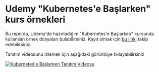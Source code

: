 # Udemy "Kubernetes'e Başlarken" kurs örnekleri

Bu repo'da, Udemy'de hazırladığım "Kubernetes'e Başlarken" kursunda kullanılan örnek dosyaları bulabilirsiniz. Kayıt olmak için [bu linki](https://www.udemy.com/course/kubernetese-baslarken/?referralCode=A2115E4E29667B515210) takip edebilirsiniz.

Tanıtım videosunu izlemek için aşağıdaki görüntüye tıklayabilirsiniz

[![Kubernetes'e Başlarken Tanıtım Videosu](https://user-images.githubusercontent.com/2132971/111875628-e76c9d00-89ab-11eb-9332-0a54169c819c.png)](https://www.youtube.com/watch?v=3uZDuYts7tI&feature=youtu.be&hd=1 "Kubernetes'e Başlarken Tanıtım Videosu")
